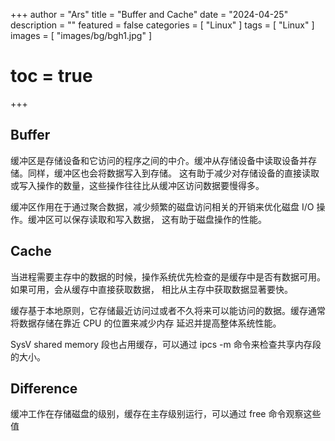 +++
author = "Ars"
title = "Buffer and Cache"
date = "2024-04-25"
description = ""
featured = false
categories = [
  "Linux"
]
tags = [
  "Linux"
]
images = [
  "images/bg/bgh1.jpg"
]
# toc = true
+++ 

## Buffer

缓冲区是存储设备和它访问的程序之间的中介。缓冲从存储设备中读取设备并存储。同样，缓冲区也会将数据写入到存储。
这有助于减少对存储设备的直接读取或写入操作的数量，这些操作往往比从缓冲区访问数据要慢得多。

缓冲区作用在于通过聚合数据，减少频繁的磁盘访问相关的开销来优化磁盘 I/O 操作。缓冲区可以保存读取和写入数据，
这有助于磁盘操作的性能。

## Cache

当进程需要主存中的数据的时候，操作系统优先检查的是缓存中是否有数据可用。如果可用，会从缓存中直接获取数据，
相比从主存中获取数据显著要快。

缓存基于本地原则，它存储最近访问过或者不久将来可以能访问的数据。缓存通常将数据存储在靠近 CPU 的位置来减少内存
延迟并提高整体系统性能。

SysV shared memory 段也占用缓存，可以通过 ipcs -m 命令来检查共享内存段的大小。

## Difference

缓冲工作在存储磁盘的级别，缓存在主存级别运行，可以通过 free 命令观察这些值


